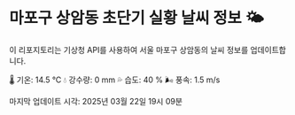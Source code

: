
# 마포구 상암동 초단기 실황 날씨 정보 🌤️

이 리포지토리는 기상청 API를 사용하여 서울 마포구 상암동의 날씨 정보를 업데이트합니다. 

🌡️ 기온: 14.5 ℃
💧 강수량: 0 mm
💦 습도: 40 %
🌬️ 풍속: 1.5 m/s

마지막 업데이트 시각: 2025년 03월 22일 19시 09분    

